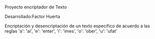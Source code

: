Proyecto encriptador de Texto



Desarrollado:Factor Huerta


Encriptación y desencriptación de un texto especifico  de acuerdo a las reglas
'a': 'ai',
'e': 'enter',
'i': 'imes',
'o': 'ober',
'u': 'ufat'




